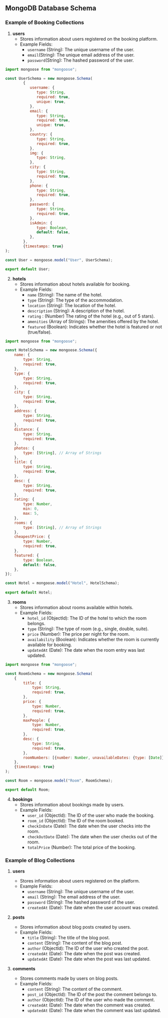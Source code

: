 ## MongoDB Database Schema

### Example of Booking Collections

1. **users**
    - Stores information about users registered on the booking platform.
    - Example Fields:
        - `username` (String): The unique username of the user.
        - `email`(String): The unique email address of the user.
        - `password`(String): The hashed password of the user.

```javascript
import mongoose from "mongoose";

const UserSchema = new mongoose.Schema(
        {
           username: {
              type: String,
              required: true,
              unique: true,
           },
           email: {
              type: String,
              required: true,
              unique: true,
           },
           country: {
              type: String,
              required: true,
           },
           img: {
              type: String,
           },
           city: {
              type: String,
              required: true,
           },
           phone: {
              type: String,
              required: true,
           },
           password: {
              type: String,
              required: true,
           },
           isAdmin: {
              type: Boolean,
              default: false,
           },
        },
        {timestamps: true}
);

const User = mongoose.model("User", UserSchema);

export default User;
```

2. **hotels**
    - Stores information about hotels available for booking.
    - Example Fields:
        - `name` (String): The name of the hotel.
        - `type` (String): The type of the accommodation.
        - `location` (String): The location of the hotel.
        - `description` (String): A description of the hotel.
        - `rating` : (Number) The rating of the hotel (e.g., out of 5 stars).
        - `amenities` (Array of Strings): The amenities offered by the hotel.
        - `featured` (Boolean): Indicates whether the hotel is featured or not (true/false).

```javascript
import mongoose from "mongoose";

const HotelSchema = new mongoose.Schema({
    name: {
        type: String,
        required: true,
    },
    type: {
        type: String,
        required: true,
    },
    city: {
        type: String,
        required: true,
    },
    address: {
        type: String,
        required: true,
    },
    distance: {
        type: String,
        required: true,
    },
    photos: {
        type: [String], // Array of Strings
    },
    title: {
        type: String,
        required: true,
    },
    desc: {
        type: String,
        required: true,
    },
    rating: {
        type: Number,
        min: 0,
        max: 5,
    },
    rooms: {
        type: [String], // Array of Strings
    },
    cheapestPrice: {
        type: Number,
        required: true,
    },
    featured: {
        type: Boolean,
        default: false,
    },
});

const Hotel = mongoose.model("Hotel", HotelSchema);
        
export default Hotel;
```

3. **rooms**
    - Stores information about rooms available within hotels.
    - Example Fields:
        - `hotel_id` (ObjectId): The ID of the hotel to which the room belongs.
        - `type` (String): The type of room (e.g., single, double, suite).
        - `price` (Number): The price per night for the room.
        - `availability` (Boolean): Indicates whether the room is currently available for booking.
        - `updatedAt` (Date): The date when the room entry was last updated.

```javascript
import mongoose from "mongoose";

const RoomSchema = new mongoose.Schema(
    {
        title: {
            type: String,
            required: true,
        },
        price: {
            type: Number,
            required: true,
        },
        maxPeople: {
            type: Number,
            required: true,
        },
        desc: {
            type: String,
            required: true,
        },
        roomNumbers: [{number: Number, unavailableDates: {type: [Date]}}],
    },
    {timestamps: true}
);

const Room = mongoose.model("Room", RoomSchema);

export default Room;
```

4. **bookings**
    - Stores information about bookings made by users.
    - Example Fields:
        - `user_id` (ObjectId): The ID of the user who made the booking.
        - `room_id` (ObjectId): The ID of the room booked.
        - `checkInDate` (Date): The date when the user checks into the room.
        - `checkOutDate` (Date): The date when the user checks out of the room.
        - `totalPrice` (Number): The total price of the booking.


### Example of Blog Collections

1. **users**
    - Stores information about users registered on the platform.
    - Example Fields:
        - `username` (String): The unique username of the user.
        - `email` (String): The email address of the user.
        - `password` (String): The hashed password of the user.
        - `createdAt` (Date): The date when the user account was created.

2. **posts**
    - Stores information about blog posts created by users.
    - Example Fields:
        - `title` (String): The title of the blog post.
        - `content` (String): The content of the blog post.
        - `author` (ObjectId): The ID of the user who created the post.
        - `createdAt` (Date): The date when the post was created.
        - `updatedAt` (Date): The date when the post was last updated.

3. **comments**
    - Stores comments made by users on blog posts.
    - Example Fields:
        - `content` (String): The content of the comment.
        - `post_id` (ObjectId): The ID of the post the comment belongs to.
        - `author` (ObjectId): The ID of the user who made the comment.
        - `createdAt` (Date): The date when the comment was created.
        - `updatedAt` (Date): The date when the comment was last updated.
